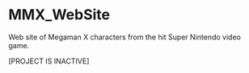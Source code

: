 MMX_WebSite
===========

Web site of Megaman X characters from the hit Super Nintendo video game.

[PROJECT IS INACTIVE]
